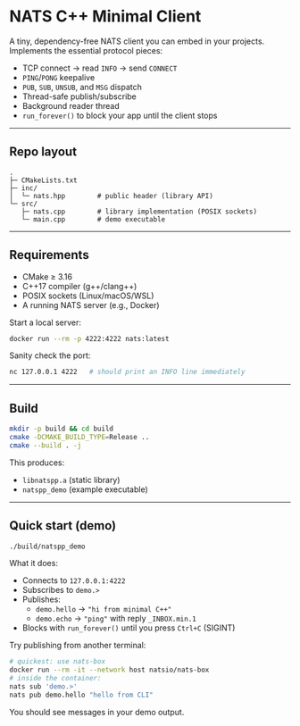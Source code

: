 # NATS C++ Minimal Client

A tiny, dependency-free NATS client you can embed in your projects.  
Implements the essential protocol pieces:

- TCP connect → read `INFO` → send `CONNECT`
- `PING`/`PONG` keepalive
- `PUB`, `SUB`, `UNSUB`, and `MSG` dispatch
- Thread-safe publish/subscribe
- Background reader thread
- `run_forever()` to block your app until the client stops


---

## Repo layout

```
.
├─ CMakeLists.txt
├─ inc/
│  └─ nats.hpp        # public header (library API)
└─ src/
   ├─ nats.cpp        # library implementation (POSIX sockets)
   └─ main.cpp        # demo executable
```

---

## Requirements

- CMake ≥ 3.16
- C++17 compiler (g++/clang++)
- POSIX sockets (Linux/macOS/WSL)
- A running NATS server (e.g., Docker)

Start a local server:
```bash
docker run --rm -p 4222:4222 nats:latest
```

Sanity check the port:
```bash
nc 127.0.0.1 4222   # should print an INFO line immediately
```

---

## Build

```bash
mkdir -p build && cd build
cmake -DCMAKE_BUILD_TYPE=Release ..
cmake --build . -j
```

This produces:

- `libnatspp.a` (static library)
- `natspp_demo` (example executable)

---

## Quick start (demo)

```bash
./build/natspp_demo
```

What it does:

- Connects to `127.0.0.1:4222`
- Subscribes to `demo.>`
- Publishes:
  - `demo.hello` → `"hi from minimal C++"`
  - `demo.echo`  → `"ping"` with reply `_INBOX.min.1`
- Blocks with `run_forever()` until you press `Ctrl+C` (SIGINT)

Try publishing from another terminal:

```bash
# quickest: use nats-box
docker run --rm -it --network host natsio/nats-box
# inside the container:
nats sub 'demo.>'
nats pub demo.hello "hello from CLI"
```

You should see messages in your demo output.
